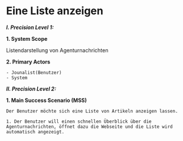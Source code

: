 Eine Liste anzeigen
============

***I. Precision Level 1:***

**1. System Scope**

Listendarstellung von Agenturnachrichten

**2. Primary Actors**

    - Jounalist(Benutzer)
    - System

***II. Precision Level 2:***

**1. Main Success Scenario (MSS)**

    Der Benutzer möchte sich eine Liste von Artikeln anzeigen lassen.

    1. Der Benutzer will einen schnellen Überblick über die Agenturnachrichten, öffnet dazu die Webseite und die Liste wird automatisch angezeigt.
